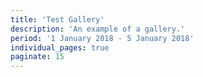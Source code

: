 ```yaml
---
title: 'Test Gallery'
description: 'An example of a gallery.'
period: '1 January 2018 - 5 January 2018'
individual_pages: true
paginate: 15
---
```

